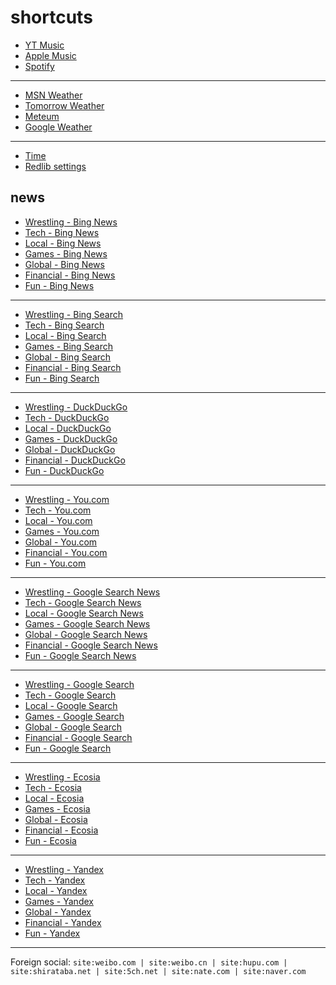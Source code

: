 # shortcuts

- [YT Music](https://music.youtube.com)
- [Apple Music](https://music.apple.com)
- [Spotify](https://open.spotify.com)

---

- [MSN Weather](https://www.msn.com/en-us/weather/maps/radar)
- [Tomorrow Weather](https://weather.tomorrow.io)
- [Meteum](https://meteum.ai/weather/search)
- [Google Weather](https://www.google.com/search?q=weather&udm=0&safe=off)

---

- [Time](https://time.is/?c=d3l1_3F_3j1_3Y1_3WXth2i2s.TAXfmrXc1Xo480Xz1Xa1Xb51ea29.4e4185.28571f.2d99db.abbd8.1bb85e.1c3b23Xw1Xv20240528Xh0Xi1XZ1XmXuXB1Xs0)
- [Redlib settings](https://redlib.freedit.eu/settings/restore/?theme=system&front_page=default&layout=card&wide=off&post_sort=top&comment_sort=top&show_nsfw=on&use_hls=off&hide_hls_notification=off&hide_awards=off&fixed_navbar=on&subscriptions=&filters=)

## news

- [Wrestling - Bing News](https://www.bing.com/news/search?q=%28ringsidenews+com%29+%7C+%28wrestlinginc+com%29+%7C+%28fightful+com%29+%7C+site%3Aringsidenews.com+%7C+site%3Awrestlinginc.com+%7C+site%3Afightful.com&qft=interval%3d"7")
- [Tech - Bing News](https://www.bing.com/news/search?q=msft+OR+aapl+OR+goog+OR+intc+OR+%28ai+generate%29+OR+%28ai+generative%29+OR+%28ai+model%29+OR+perplexity+OR+ios+OR+%22windows+11%22+OR+%22windows+10%22+OR+%22windows+update%22+OR+starlink&qft=interval%3d"7")
- [Local - Bing News](https://www.bing.com/news/search?q=site%3Anewsinfo.inquirer.net+%7C+site%3Anews.abs-cbn.com%2Fnews+%7C+site%3Aphilstar.com%2Fnation+%7C+site%3Agmanetwork.com%2Fnews%2Ftopstories%2Fmetro+%7C+site%3Agmanetwork.com%2Fnews%2Ftopstories%2Fnation+%7C+site%3Asports.inquirer.net+%7C+site%3Aautoindustriya.com&qft=interval%3d"7")
- [Games - Bing News](https://www.bing.com/news/search?q=genshin+OR+valorant+OR+%22league+of+legends%22+OR+wuthering+OR+%22smash+bros%22+OR+ntes&qft=interval%3d"7")
- [Global - Bing News](https://www.bing.com/news/search?q=site%3Achannelnewsasia.com%2Fworld+%7C+site%3Afrance24.com%2Fen%2Flive-news+%7C+site%3Acsmonitor.com&qft=interval%3d"7")
- [Financial - Bing News](https://www.bing.com/news/search?q=%28msft+%7C+aapl+%7C+goog+%7C+ntes+%7C+ttwo+%7C+intl+%7C+amd+%7C+tsm%29+%28site%3Abenzinga.com+%7C+site%3Ainvesting.com+%7C+site%3Afinance.yahoo.com%29&qft=interval%3d"7")
- [Fun - Bing News](https://www.bing.com/news/search?qft=interval%3d"7"&q=site%3Acaranddriver.com%2Fnews+%7C+site%3Aroadandtrack.com%2Fnews+%7C+site%3Ajalopnik.com+%7C+site%3Atopgear.com.ph%2Fnews+%7C+site%3Asoranews24.com)
<!-- Format: - [*queryTitle* - Bing News](https://www.bing.com/news/search?qft=interval%3d"7"&q=[query]) -->

---

- [Wrestling - Bing Search](https://www.bing.com/search?q=%28ringsidenews+com%29+%7C+%28wrestlinginc+com%29+%7C+%28fightful+com%29+%7C+site%3Aringsidenews.com+%7C+site%3Awrestlinginc.com+%7C+site%3Afightful.com&filters=ex1%3a%22ez1%22&mkt=en-US&setlang=en-us)
- [Tech - Bing Search](https://www.bing.com/search?q=msft+OR+aapl+OR+goog+OR+intc+OR+%28ai+generate%29+OR+%28ai+generative%29+OR+%28ai+model%29+OR+perplexity+OR+ios+OR+%22windows+11%22+OR+%22windows+10%22+OR+%22windows+update%22+OR+starlink&filters=ex1%3a%22ez1%22&mkt=en-US&setlang=en-us)
- [Local - Bing Search](https://www.bing.com/search?q=site%3Anewsinfo.inquirer.net+%7C+site%3Anews.abs-cbn.com%2Fnews+%7C+site%3Aphilstar.com%2Fnation+%7C+site%3Agmanetwork.com%2Fnews%2Ftopstories%2Fmetro+%7C+site%3Agmanetwork.com%2Fnews%2Ftopstories%2Fnation+%7C+site%3Asports.inquirer.net+%7C+site%3Aautoindustriya.com&filters=ex1%3a%22ez1%22&mkt=en-US&setlang=en-us)
- [Games - Bing Search](https://www.bing.com/search?q=genshin+OR+valorant+OR+%22league+of+legends%22+OR+wuthering+OR+%22smash+bros%22+OR+ntes&filters=ex1%3a%22ez1%22&mkt=en-US&setlang=en-us)
- [Global - Bing Search](https://www.bing.com/search?q=site%3Achannelnewsasia.com%2Fworld+%7C+site%3Afrance24.com%2Fen%2Flive-news+%7C+site%3Acsmonitor.com&filters=ex1%3a%22ez1%22&mkt=en-US&setlang=en-us)
- [Financial - Bing Search](https://www.bing.com/search?q=%28msft+%7C+aapl+%7C+goog+%7C+ntes+%7C+ttwo+%7C+intl+%7C+amd+%7C+tsm%29+%28site%3Abenzinga.com+%7C+site%3Ainvesting.com+%7C+site%3Afinance.yahoo.com%29&filters=ex1%3a%22ez1%22&mkt=en-US&setlang=en-us)
- [Fun - Bing Search](https://www.bing.com/search?filters=ex1%3a%22ez1%22&mkt=en-US&setlang=en-us&q=site%3Acaranddriver.com%2Fnews+%7C+site%3Aroadandtrack.com%2Fnews+%7C+site%3Ajalopnik.com+%7C+site%3Atopgear.com.ph%2Fnews+%7C+site%3Asoranews24.com)
<!-- Format: - [*queryTitle* - Bing Search](https://www.bing.com/search?filters=ex1%3a%22ez1%22&mkt=en-US&setlang=en-us&q=[query]) -->

---

- [Wrestling - DuckDuckGo](https://duckduckgo.com/?q=%28ringsidenews+com%29+%7C+%28wrestlinginc+com%29+%7C+%28fightful+com%29+%7C+site%3Aringsidenews.com+%7C+site%3Awrestlinginc.com+%7C+site%3Afightful.com&df=d&assist=true)
- [Tech - DuckDuckGo](https://duckduckgo.com/?q=msft+OR+aapl+OR+goog+OR+intc+OR+%28ai+generate%29+OR+%28ai+generative%29+OR+%28ai+model%29+OR+perplexity+OR+ios+OR+%22windows+11%22+OR+%22windows+10%22+OR+%22windows+update%22+OR+starlink&df=d)
- [Local - DuckDuckGo](https://duckduckgo.com/?q=site%3Anewsinfo.inquirer.net+%7C+site%3Anews.abs-cbn.com%2Fnews+%7C+site%3Aphilstar.com%2Fnation+%7C+site%3Agmanetwork.com%2Fnews%2Ftopstories%2Fmetro+%7C+site%3Agmanetwork.com%2Fnews%2Ftopstories%2Fnation+%7C+site%3Asports.inquirer.net+%7C+site%3Aautoindustriya.com&df=d&assist=true)
- [Games - DuckDuckGo](https://duckduckgo.com/?q=genshin+OR+valorant+OR+%22league+of+legends%22+OR+wuthering+OR+%22smash+bros%22+OR+ntes&df=d&assist=true)
- [Global - DuckDuckGo](https://duckduckgo.com/?q=site%3Achannelnewsasia.com%2Fworld+%7C+site%3Afrance24.com%2Fen%2Flive-news+%7C+site%3Acsmonitor.com&df=d&assist=true)
- [Financial - DuckDuckGo](https://duckduckgo.com/?q=%28msft+%7C+aapl+%7C+goog+%7C+ntes+%7C+ttwo+%7C+intl+%7C+amd+%7C+tsm%29+%28site%3Abenzinga.com+%7C+site%3Ainvesting.com+%7C+site%3Afinance.yahoo.com%29&df=d&assist=true)
- [Fun - DuckDuckGo](https://duckduckgo.com/?df=d&assist=true&q=site%3Acaranddriver.com%2Fnews+%7C+site%3Aroadandtrack.com%2Fnews+%7C+site%3Ajalopnik.com+%7C+site%3Atopgear.com.ph%2Fnews+%7C+site%3Asoranews24.com)
<!-- Format: - [*queryTitle* - DuckDuckGo](https://duckduckgo.com/?df=d&assist=true&q=[query]) -->

---

- [Wrestling - You.com](https://you.com/search?q=%28ringsidenews+com%29+%7C+%28wrestlinginc+com%29+%7C+%28fightful+com%29+%7C+site%3Aringsidenews.com+%7C+site%3Awrestlinginc.com+%7C+site%3Afightful.com)
- [Tech - You.com](https://you.com/search?q=msft+OR+aapl+OR+goog+OR+intc+OR+%28ai+generate%29+OR+%28ai+generative%29+OR+%28ai+model%29+OR+perplexity+OR+ios+OR+%22windows+11%22+OR+%22windows+10%22+OR+%22windows+update%22+OR+starlink)
- [Local - You.com](https://you.com/search?q=site%3Anewsinfo.inquirer.net+%7C+site%3Anews.abs-cbn.com%2Fnews+%7C+site%3Aphilstar.com%2Fnation+%7C+site%3Agmanetwork.com%2Fnews%2Ftopstories%2Fmetro+%7C+site%3Agmanetwork.com%2Fnews%2Ftopstories%2Fnation+%7C+site%3Asports.inquirer.net+%7C+site%3Aautoindustriya.com)
- [Games - You.com](https://you.com/search?q=genshin+OR+valorant+OR+%22league+of+legends%22+OR+wuthering+OR+%22smash+bros%22+OR+ntes)
- [Global - You.com](https://you.com/search?q=site%3Achannelnewsasia.com%2Fworld+%7C+site%3Afrance24.com%2Fen%2Flive-news+%7C+site%3Acsmonitor.com)
- [Financial - You.com](https://you.com/search?q=%28msft+%7C+aapl+%7C+goog+%7C+ntes+%7C+ttwo+%7C+intl+%7C+amd+%7C+tsm%29+%28site%3Abenzinga.com+%7C+site%3Ainvesting.com+%7C+site%3Afinance.yahoo.com%29)
- [Fun - You.com](https://you.com/search?q=site%3Acaranddriver.com%2Fnews+%7C+site%3Aroadandtrack.com%2Fnews+%7C+site%3Ajalopnik.com+%7C+site%3Atopgear.com.ph%2Fnews+%7C+site%3Asoranews24.com)
<!-- Format: - [*queryTitle* - You.com](https://you.com/search?q=[query]) -->

---

- [Wrestling - Google Search News](https://www.google.com/search?safe=off&tbm=nws&tbs=qdr:d&q=%28ringsidenews+com%29+%7C+%28wrestlinginc+com%29+%7C+%28fightful+com%29+%7C+site%3Aringsidenews.com+%7C+site%3Awrestlinginc.com+%7C+site%3Afightful.com)
- [Tech - Google Search News](https://www.google.com/search?safe=off&tbm=nws&tbs=qdr:d&q=msft+OR+aapl+OR+goog+OR+intc+OR+%28ai+generate%29+OR+%28ai+generative%29+OR+%28ai+model%29+OR+perplexity+OR+ios+OR+%22windows+11%22+OR+%22windows+10%22+OR+%22windows+update%22+OR+starlink)
- [Local - Google Search News](https://www.google.com/search?safe=off&tbm=nws&tbs=qdr:d&q=site%3Anewsinfo.inquirer.net+%7C+site%3Anews.abs-cbn.com%2Fnews+%7C+site%3Aphilstar.com%2Fnation+%7C+site%3Agmanetwork.com%2Fnews%2Ftopstories%2Fmetro+%7C+site%3Agmanetwork.com%2Fnews%2Ftopstories%2Fnation+%7C+site%3Asports.inquirer.net+%7C+site%3Aautoindustriya.com)
- [Games - Google Search News](https://www.google.com/search?safe=off&tbm=nws&tbs=qdr:d&q=genshin+OR+valorant+OR+%22league+of+legends%22+OR+wuthering+OR+%22smash+bros%22+OR+ntes)
- [Global - Google Search News](https://www.google.com/search?safe=off&tbm=nws&tbs=qdr:d&q=site%3Achannelnewsasia.com%2Fworld+%7C+site%3Afrance24.com%2Fen%2Flive-news+%7C+site%3Acsmonitor.com)
- [Financial - Google Search News](https://www.google.com/search?safe=off&tbm=nws&tbs=qdr:d&q=%28msft+%7C+aapl+%7C+goog+%7C+ntes+%7C+ttwo+%7C+intl+%7C+amd+%7C+tsm%29+%28site%3Abenzinga.com+%7C+site%3Ainvesting.com+%7C+site%3Afinance.yahoo.com%29)
- [Fun - Google Search News](https://www.google.com/search?safe=off&tbm=nws&tbs=qdr:d&q=site%3Acaranddriver.com%2Fnews+%7C+site%3Aroadandtrack.com%2Fnews+%7C+site%3Ajalopnik.com+%7C+site%3Atopgear.com.ph%2Fnews+%7C+site%3Asoranews24.com)
<!-- Format: - [*queryTitle* - Google Search News](https://www.google.com/search?safe=off&tbm=nws&tbs=qdr:d&q=[query]) -->

---

- [Wrestling - Google Search](https://www.google.com/search?q=%28ringsidenews+com%29+%7C+%28wrestlinginc+com%29+%7C+%28fightful+com%29+%7C+site%3Aringsidenews.com+%7C+site%3Awrestlinginc.com+%7C+site%3Afightful.com&tbs=qdr:d&safe=off&filter=0)
- [Tech - Google Search](https://www.google.com/search?q=msft+OR+aapl+OR+goog+OR+intc+OR+%28ai+generate%29+OR+%28ai+generative%29+OR+%28ai+model%29+OR+perplexity+OR+ios+OR+%22windows+11%22+OR+%22windows+10%22+OR+%22windows+update%22+OR+starlink&tbs=qdr:d&safe=off&filter=0)
- [Local - Google Search](https://www.google.com/search?q=site%3Anewsinfo.inquirer.net+%7C+site%3Anews.abs-cbn.com%2Fnews+%7C+site%3Aphilstar.com%2Fnation+%7C+site%3Agmanetwork.com%2Fnews%2Ftopstories%2Fmetro+%7C+site%3Agmanetwork.com%2Fnews%2Ftopstories%2Fnation+%7C+site%3Asports.inquirer.net+%7C+site%3Aautoindustriya.com&tbs=qdr:d&safe=off&filter=0)
- [Games - Google Search](https://www.google.com/search?q=genshin+OR+valorant+OR+%22league+of+legends%22+OR+wuthering+OR+%22smash+bros%22+OR+ntes&tbs=qdr:d&safe=off&filter=0)
- [Global - Google Search](https://www.google.com/search?q=site%3Achannelnewsasia.com%2Fworld+%7C+site%3Afrance24.com%2Fen%2Flive-news+%7C+site%3Acsmonitor.com&tbs=qdr:d&safe=off&filter=0)
- [Financial - Google Search](https://www.google.com/search?q=%28msft+%7C+aapl+%7C+goog+%7C+ntes+%7C+ttwo+%7C+intl+%7C+amd+%7C+tsm%29+%28site%3Abenzinga.com+%7C+site%3Ainvesting.com+%7C+site%3Afinance.yahoo.com%29&tbs=qdr:d&safe=off&filter=0)
- [Fun - Google Search](https://www.google.com/search?tbs=qdr:d&safe=off&q=site%3Acaranddriver.com%2Fnews+%7C+site%3Aroadandtrack.com%2Fnews+%7C+site%3Ajalopnik.com+%7C+site%3Atopgear.com.ph%2Fnews+%7C+site%3Asoranews24.com)
<!-- Format: - [*queryTitle* - Google Search](https://www.google.com/search?tbs=qdr:d&safe=off&q=[query]) -->

---

- [Wrestling - Ecosia](https://www.ecosia.org/search?q=%28ringsidenews+com%29+%7C+%28wrestlinginc+com%29+%7C+%28fightful+com%29+%7C+site%3Aringsidenews.com+%7C+site%3Awrestlinginc.com+%7C+site%3Afightful.com&freshness=day)
- [Tech - Ecosia](https://www.ecosia.org/search?q=msft+OR+aapl+OR+goog+OR+intc+OR+%28ai+generate%29+OR+%28ai+generative%29+OR+%28ai+model%29+OR+perplexity+OR+ios+OR+%22windows+11%22+OR+%22windows+10%22+OR+%22windows+update%22+OR+starlink&freshness=day)
- [Local - Ecosia](https://www.ecosia.org/search?q=site%3Anewsinfo.inquirer.net+%7C+site%3Anews.abs-cbn.com%2Fnews+%7C+site%3Aphilstar.com%2Fnation+%7C+site%3Agmanetwork.com%2Fnews%2Ftopstories%2Fmetro+%7C+site%3Agmanetwork.com%2Fnews%2Ftopstories%2Fnation+%7C+site%3Asports.inquirer.net+%7C+site%3Aautoindustriya.com&freshness=day)
- [Games - Ecosia](https://www.ecosia.org/search?q=genshin+OR+valorant+OR+%22league+of+legends%22+OR+wuthering+OR+%22smash+bros%22+OR+ntes&freshness=day)
- [Global - Ecosia](https://www.ecosia.org/search?q=site%3Achannelnewsasia.com%2Fworld+%7C+site%3Afrance24.com%2Fen%2Flive-news+%7C+site%3Acsmonitor.com&freshness=day)
- [Financial - Ecosia](https://www.ecosia.org/search?q=%28msft+%7C+aapl+%7C+goog+%7C+ntes+%7C+ttwo+%7C+intl+%7C+amd+%7C+tsm%29+%28site%3Abenzinga.com+%7C+site%3Ainvesting.com+%7C+site%3Afinance.yahoo.com%29&freshness=day)
- [Fun - Ecosia](https://www.ecosia.org/search?freshness=day&q=site%3Acaranddriver.com%2Fnews+%7C+site%3Aroadandtrack.com%2Fnews+%7C+site%3Ajalopnik.com+%7C+site%3Atopgear.com.ph%2Fnews+%7C+site%3Asoranews24.com)
<!-- Format: - [*queryTitle* - Ecosia](ttps://www.ecosia.org/search?freshness=day&q=[query]) -->

---

- [Wrestling - Yandex](https://yandex.com/search/?text=%28ringsidenews+com%29+%7C+%28wrestlinginc+com%29+%7C+%28fightful+com%29+%7C+site%3Aringsidenews.com+%7C+site%3Awrestlinginc.com+%7C+site%3Afightful.com&within=77&noreask=1)
- [Tech - Yandex](https://yandex.com/search/?text=msft+OR+aapl+OR+goog+OR+intc+OR+%28ai+generate%29+OR+%28ai+generative%29+OR+%28ai+model%29+OR+perplexity+OR+ios+OR+%22windows+11%22+OR+%22windows+10%22+OR+%22windows+update%22+OR+starlink&within=77&noreask=1)
- [Local - Yandex](https://yandex.com/search/?text=site%3Anewsinfo.inquirer.net+%7C+site%3Anews.abs-cbn.com%2Fnews+%7C+site%3Aphilstar.com%2Fnation+%7C+site%3Agmanetwork.com%2Fnews%2Ftopstories%2Fmetro+%7C+site%3Agmanetwork.com%2Fnews%2Ftopstories%2Fnation+%7C+site%3Asports.inquirer.net+%7C+site%3Aautoindustriya.com&within=77&noreask=1)
- [Games - Yandex](https://yandex.com/search/?text=genshin+OR+valorant+OR+%22league+of+legends%22+OR+wuthering+OR+%22smash+bros%22+OR+ntes&within=77&noreask=1)
- [Global - Yandex](https://yandex.com/search/?text=site%3Achannelnewsasia.com%2Fworld+%7C+site%3Afrance24.com%2Fen%2Flive-news+%7C+site%3Acsmonitor.com&within=77&noreask=1)
- [Financial - Yandex](https://yandex.com/search/?text=%28msft+%7C+aapl+%7C+goog+%7C+ntes+%7C+ttwo+%7C+intl+%7C+amd+%7C+tsm%29+%28site%3Abenzinga.com+%7C+site%3Ainvesting.com+%7C+site%3Afinance.yahoo.com%29&within=77&noreask=1)
- [Fun - Yandex](https://yandex.com/search/?within=77&noreask=1&text=site%3Acaranddriver.com%2Fnews+%7C+site%3Aroadandtrack.com%2Fnews+%7C+site%3Ajalopnik.com+%7C+site%3Atopgear.com.ph%2Fnews+%7C+site%3Asoranews24.com)
<!-- Format: - [*queryTitle* - Yandex](https://yandex.com/search/?within=77&noreask=1&text=[query]) -->

<!-- - [*queryTitle* - Brave Search](https://search.brave.com/search?tf=pd&q=[query]) -->
<!-- - [*queryTitle* - swisscows.com](https://swisscows.com/en/web?freshness=Day&query[query]) -->
<!-- [*queryTitle* - Baidu](https://www.baidu.com/s?gpc=stf%3D1720245017%2C1720331417%7Cstftype%3D1&wd=[query]) -->

---

Foreign social: `site:weibo.com | site:weibo.cn | site:hupu.com | site:shirataba.net | site:5ch.net | site:nate.com | site:naver.com`
